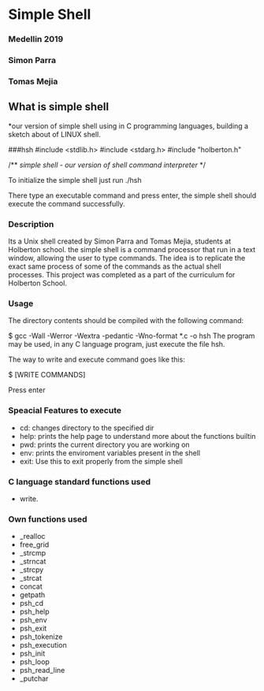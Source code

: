 # Simple Shell
### Medellin 2019
### Simon Parra
### Tomas Mejia

## What is simple shell
*our version of simple shell using in C programming languages, building a sketch about of LINUX shell.

###hsh
#include <stdlib.h> #include <stdarg.h> #include "holberton.h"

/** *simple shell - our version of shell command interpreter* */

To initialize the simple shell just run ./hsh

There type an executable command and press enter, the simple shell should execute the command successfully.

### Description
Its a Unix shell created by Simon Parra and Tomas Mejia, students at Holberton school. the simple shell is a command processor that run in a text window, allowing the user to type commands. The idea is to replicate the exact same process of some of the commands as the actual shell processes. This project was completed as a part of the curriculum for Holberton School.

### Usage
The directory contents should be compiled with the following command:

$ gcc -Wall -Werror -Wextra -pedantic -Wno-format *.c -o hsh 
The program may be used, in any C language program, just execute the file hsh.

The way to write and execute command goes like this:

$ [WRITE COMMANDS]

Press enter

### Speacial Features to execute
 - cd: changes directory to the specified dir
 - help: prints the help page to understand more about the functions builtin
 - pwd: prints the current directory you are working on
 - env: prints the enviroment variables present in the shell
 - exit: Use this to exit properly from the simple shell

### C language standard functions used
 - write.
 
### Own functions used
 - _realloc
 - free_grid
 - _strcmp
 - _strncat
 - _strcpy
 - _strcat
 - concat
 - getpath
 - psh_cd
 - psh_help
 - psh_env
 - psh_exit
 - psh_tokenize
 - psh_execution
 - psh_init
 - psh_loop
 - psh_read_line
 - _putchar
